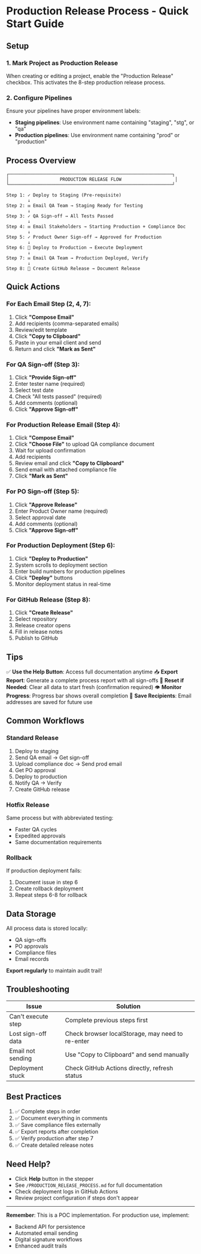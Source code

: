 # Production Release Process - Quick Start Guide

## Setup

### 1. Mark Project as Production Release
When creating or editing a project, enable the "Production Release" checkbox. This activates the 8-step production release process.

### 2. Configure Pipelines
Ensure your pipelines have proper environment labels:
- **Staging pipelines**: Use environment name containing "staging", "stg", or "qa"
- **Production pipelines**: Use environment name containing "prod" or "production"

## Process Overview

```
┌─────────────────────────────────────────────────────────────┐
│                   PRODUCTION RELEASE FLOW                    │
└─────────────────────────────────────────────────────────────┘

Step 1: ✓ Deploy to Staging (Pre-requisite)
        ↓
Step 2: ✉ Email QA Team → Staging Ready for Testing
        ↓
Step 3: ✓ QA Sign-off → All Tests Passed
        ↓
Step 4: ✉ Email Stakeholders → Starting Production + Compliance Doc
        ↓
Step 5: ✓ Product Owner Sign-off → Approved for Production
        ↓
Step 6: 🚀 Deploy to Production → Execute Deployment
        ↓
Step 7: ✉ Email QA Team → Production Deployed, Verify
        ↓
Step 8: 📝 Create GitHub Release → Document Release
```

## Quick Actions

### For Each Email Step (2, 4, 7):
1. Click **"Compose Email"**
2. Add recipients (comma-separated emails)
3. Review/edit template
4. Click **"Copy to Clipboard"**
5. Paste in your email client and send
6. Return and click **"Mark as Sent"**

### For QA Sign-off (Step 3):
1. Click **"Provide Sign-off"**
2. Enter tester name (required)
3. Select test date
4. Check "All tests passed" (required)
5. Add comments (optional)
6. Click **"Approve Sign-off"**

### For Production Release Email (Step 4):
1. Click **"Compose Email"** 
2. Click **"Choose File"** to upload QA compliance document
3. Wait for upload confirmation
4. Add recipients
5. Review email and click **"Copy to Clipboard"**
6. Send email with attached compliance file
7. Click **"Mark as Sent"**

### For PO Sign-off (Step 5):
1. Click **"Approve Release"**
2. Enter Product Owner name (required)
3. Select approval date
4. Add comments (optional)
5. Click **"Approve Sign-off"**

### For Production Deployment (Step 6):
1. Click **"Deploy to Production"**
2. System scrolls to deployment section
3. Enter build numbers for production pipelines
4. Click **"Deploy"** buttons
5. Monitor deployment status in real-time

### For GitHub Release (Step 8):
1. Click **"Create Release"**
2. Select repository
3. Release creator opens
4. Fill in release notes
5. Publish to GitHub

## Tips

✅ **Use the Help Button**: Access full documentation anytime
📥 **Export Report**: Generate a complete process report with all sign-offs
🔄 **Reset if Needed**: Clear all data to start fresh (confirmation required)
👁️ **Monitor Progress**: Progress bar shows overall completion
📧 **Save Recipients**: Email addresses are saved for future use

## Common Workflows

### Standard Release
1. Deploy to staging
2. Send QA email → Get sign-off
3. Upload compliance doc → Send prod email
4. Get PO approval
5. Deploy to production
6. Notify QA → Verify
7. Create GitHub release

### Hotfix Release
Same process but with abbreviated testing:
- Faster QA cycles
- Expedited approvals
- Same documentation requirements

### Rollback
If production deployment fails:
1. Document issue in step 6
2. Create rollback deployment
3. Repeat steps 6-8 for rollback

## Data Storage

All process data is stored locally:
- QA sign-offs
- PO approvals  
- Compliance files
- Email records

**Export regularly** to maintain audit trail!

## Troubleshooting

| Issue | Solution |
|-------|----------|
| Can't execute step | Complete previous steps first |
| Lost sign-off data | Check browser localStorage, may need to re-enter |
| Email not sending | Use "Copy to Clipboard" and send manually |
| Deployment stuck | Check GitHub Actions directly, refresh status |

## Best Practices

1. ✅ Complete steps in order
2. ✅ Document everything in comments
3. ✅ Save compliance files externally
4. ✅ Export reports after completion
5. ✅ Verify production after step 7
6. ✅ Create detailed release notes

## Need Help?

- Click **Help** button in the stepper
- See `/PRODUCTION_RELEASE_PROCESS.md` for full documentation
- Check deployment logs in GitHub Actions
- Review project configuration if steps don't appear

---

**Remember**: This is a POC implementation. For production use, implement:
- Backend API for persistence
- Automated email sending
- Digital signature workflows
- Enhanced audit trails
